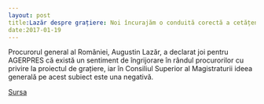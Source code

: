 ```yaml
---
layout: post
title:Lazăr despre grațiere: Noi încurajăm o conduită corectă a cetățenilor, dar cineva vine acum și schimbă macazul
date:2017-01-19
---
```



Procurorul general al României, Augustin Lazăr, a declarat joi pentru AGERPRES că există un sentiment de îngrijorare în rândul procurorilor cu privire la proiectul de grațiere, iar în Consiliul Superior al Magistraturii ideea generală pe acest subiect este una negativă.


[Sursa](http://www.agerpres.ro/justitie/2017/01/19/lazar-despre-gratiere-noi-incurajam-o-conduita-corecta-a-cetatenilor-dar-cineva-vine-acum-si-schimba-macazul-10-50-44)
